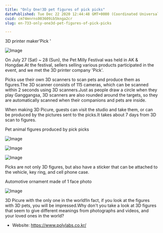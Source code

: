 ```yaml
---
title: "Only One!3D pet figures of pick picks"
datePublished: Tue Dec 22 2020 12:44:48 GMT+0000 (Coordinated Universal Time)
cuid: cm74mnrns003609ib5knga2cr
slug: en-733-only-one3d-pet-figures-of-pick-picks

---
```



3D printer maker'Pick '

![Image](https://cdn.hashnode.com/res/hashnode/image/upload/v1739529000147/2c258324-c7ca-4fe7-9880-2fbcf42f8570.jpeg)

On July 27 (Sat) ~ 28 (Sun), the Pet Milly Festival was held in AK & Hongdae.At the festival, sellers selling various products participated in the event, and we met the 3D printer company 'Pick'.

Picks use their own 3D scanners to scan pets and produce them as figures.The 3D scanner consists of 115 cameras, which can be scanned within 2 seconds using 3D scanners.Just as people draw a circle when they play Ganggangsa, 3D scanners are also rounded around the targets, so they are automatically scanned when their companions and pets are inside.

When making 3D Picure, guests can visit the studio and take them, or can be produced by the pictures sent to the picks.It takes about 7 days from 3D scan to figures.

Pet animal figures produced by pick picks

![Image](https://cdn.hashnode.com/res/hashnode/image/upload/v1739529002475/7968e60b-20cc-4067-9f66-71015bcf55c4.jpeg)

![Image](https://cdn.hashnode.com/res/hashnode/image/upload/v1739529004659/5dd63554-8499-4c25-9269-4a82868b1f28.jpeg)

![Image](https://cdn.hashnode.com/res/hashnode/image/upload/v1739529006775/ee246469-73fb-4e1c-824b-e077a543e178.jpeg)

Picks are not only 3D figures, but also have a sticker that can be attached to the vehicle, key ring, and cell phone case.

Automotive ornament made of 1 face photo

![Image](https://cdn.hashnode.com/res/hashnode/image/upload/v1739529009422/6947e33e-c33e-46d0-8a60-95b5b9e7333a.jpeg)

3D Picure with the only one in the world!In fact, if you look at the figures with 3D pets, you will be impressed.Why don't you take a look at 3D figures that seem to give different meanings from photographs and videos, and your loved ones in the world?

- Website: https://www.polylabs.co.kr/